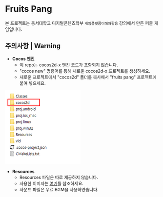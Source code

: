 # Fruits Pang
본 프로젝트는 동서대학교 디지털콘텐츠학부 `게임플랫폼이해와활용` 강의에서 만든 퍼즐 게임입니다.


## 주의사항 | Warning
- **Cocos 엔진**
    - 이 repo는 cocos2d-x 엔진 코드가 포함되지 않습니다.
    - "cocos new" 명령어를 통해 새로운 cocos2d-x 프로젝트를 생성하세요.
    - 새로운 프로젝트에서 "cocos2d" 폴더를 복사해서 "fruits pang" 프로젝트에 붙여 넣으세요.

<img src="https://github.com/R2Road/cocos2dx_playground/blob/master/wiki/readme_01.png">
</img>

- **Resources**
    - Resources 파일은 따로 제공하지 않습니다.
    - 사용한 이미지는 <a href="https://assetstore.unity.com/packages/2d/gui/icons/fruit-swipe-match-3-kit-psd-sources-pack-146308">여기</a>를 참조하세요.
    - 사운드 파일은 무료 BGM을 사용하였습니다.
